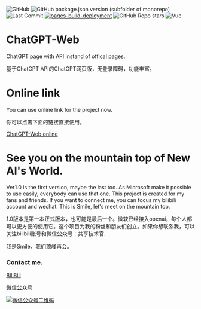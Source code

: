
![GitHub](https://img.shields.io/github/license/Smeleo/ChatGPT-Web)
![GitHub package.json version (subfolder of monorepo)](https://img.shields.io/github/package-json/v/Smeleo/Chatgpt-Web?filename=chatgpt-web%2Fpackage.json)
![Last Commit](https://img.shields.io/github/last-commit/Smeleo/Chatgpt-Web)
[![pages-build-deployment](https://github.com/Smeleo/ChatGPT-Web/actions/workflows/pages/pages-build-deployment/badge.svg?branch=gh-pages)](https://github.com/Smeleo/ChatGPT-Web/actions/workflows/pages/pages-build-deployment)
![GitHub Repo stars](https://img.shields.io/github/stars/smeleo/ChatGPT-Web)
 ![Vue](https://img.shields.io/badge/Vue.js-35495E?logo=vue.js&logoColor=4FC08D)
# ChatGPT-Web
ChatGPT page with API instand of offical pages.

基于ChatGPT API的ChatGPT网页版，无登录障碍，功能丰富。

# Online link

You can use online link for the project now.

你可以点击下面的链接直接使用。

[ChatGPT-Web online](https://smeleo.github.io/ChatGPT-Web/)

# See you on the mountain top of New AI's World.

Ver1.0 is the first version, maybe the last too. As Microsoft make it possible to use easily, everybody can use that one. This project is created for my fans and friends. If you want to connect me, you can focus my bilibili account and wechat. This is Smile, let's meet on the mountain top.

1.0版本是第一本正式版本，也可能是最后一个。微软已经接入openai，每个人都可以更方便的使用它。这个项目为我的粉丝和朋友们创立。如果你想联系我，可以关注bilibili账号和微信公众号：共享技术官.

我是Smile，我们顶峰再会。

### Contact me.

[BiliBili](https://space.bilibili.com/34147682)

[微信公众号](https://mp.weixin.qq.com/s/PreIh5_A0Tuo4_D-7h61sw)

[![微信公众号二维码](https://i.postimg.cc/2jTQgP9g/qrcode-for-gh-0e5c8d2cb1b0-258.jpg)](https://postimg.cc/pyh5F1HB)

